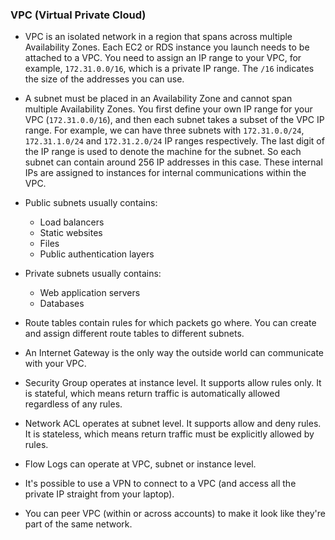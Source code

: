 ### VPC (Virtual Private Cloud)

- VPC is an isolated network in a region that spans across multiple Availability Zones. Each EC2 or RDS instance you launch needs to be attached to a VPC. You need to assign an IP range to your VPC, for example, `172.31.0.0/16`, which is a private IP range. The `/16` indicates the size of the addresses you can use.

- A subnet must be placed in an Availability Zone and cannot span multiple Availability Zones. You first define your own IP range for your VPC (`172.31.0.0/16`), and then each subnet takes a subset of the VPC IP range. For example, we can have three subnets with `172.31.0.0/24`, `172.31.1.0/24` and `172.31.2.0/24` IP ranges respectively. The last digit of the IP range is used to denote the machine for the subnet. So each subnet can contain around 256 IP addresses in this case. These internal IPs are assigned to instances for internal communications within the VPC. 

- Public subnets usually contains:
  - Load balancers
  - Static websites
  - Files
  - Public authentication layers

- Private subnets usually contains:
  - Web application servers
  - Databases

- Route tables contain rules for which packets go where. You can create and assign different route tables to different subnets.

- An Internet Gateway is the only way the outside world can communicate with your VPC.

- Security Group operates at instance level. It supports allow rules only. It is stateful, which means return traffic is automatically allowed regardless of any rules.

- Network ACL operates at subnet level. It supports allow and deny rules. It is stateless, which means return traffic must be explicitly allowed by rules.

- Flow Logs can operate at VPC, subnet or instance level.

- It's possible to use a VPN to connect to a VPC (and access all the private IP straight from your laptop).

- You can peer VPC (within or across accounts) to make it look like they're part of the same network.
